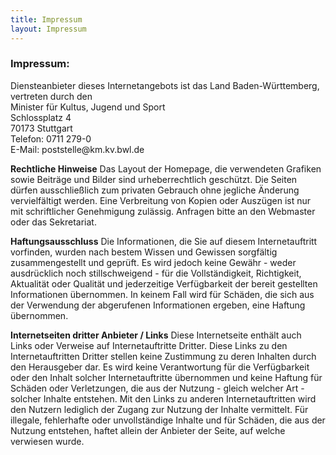 ```yaml
---
title: Impressum
layout: Impressum
---
```



<h3>Impressum:</h3>

  <p>Diensteanbieter dieses Internetangebots ist das Land Baden-Württemberg, vertreten durch den<br>
    Minister für Kultus, Jugend und Sport<br>
    Schlossplatz 4<br>
    70173 Stuttgart<br>
    <i class="fa fa-phone"></i> Telefon: 0711 279-0<br>
    <i class="fa fa-envelope"></i> E-Mail: poststelle@km.kv.bwl.de</p>

  <p><b>Rechtliche Hinweise</b>
  Das Layout der Homepage, die verwendeten Grafiken sowie Beiträge und Bilder sind urheberrechtlich geschützt. Die Seiten dürfen ausschließlich zum privaten Gebrauch ohne jegliche Änderung vervielfältigt werden. Eine Verbreitung von Kopien oder Auszügen ist nur mit schriftlicher Genehmigung zulässig. Anfragen bitte an den Webmaster oder das Sekretariat.</p>

  <p><b>Haftungsausschluss</b>
  Die Informationen, die Sie auf diesem Internetauftritt vorfinden, wurden nach bestem Wissen und Gewissen sorgfältig zusammengestellt und geprüft. Es wird jedoch keine Gewähr - weder ausdrücklich noch stillschweigend - für die Vollständigkeit, Richtigkeit, Aktualität oder Qualität und jederzeitige Verfügbarkeit der bereit gestellten Informationen übernommen. In keinem Fall wird für Schäden, die sich aus der Verwendung der abgerufenen Informationen ergeben, eine Haftung übernommen.</o>

  <p><b>Internetseiten dritter Anbieter / Links</b>
  Diese Internetseite enthält auch Links oder Verweise auf Internetauftritte Dritter. Diese Links zu den Internetauftritten Dritter stellen keine Zustimmung zu deren Inhalten durch den Herausgeber dar. Es wird keine Verantwortung für die Verfügbarkeit oder den Inhalt solcher Internetauftritte übernommen und keine Haftung für Schäden oder Verletzungen, die aus der Nutzung - gleich welcher Art - solcher Inhalte entstehen. Mit den Links zu anderen Internetauftritten wird den Nutzern lediglich der Zugang zur Nutzung der Inhalte vermittelt. Für illegale, fehlerhafte oder unvollständige Inhalte und für Schäden, die aus der Nutzung entstehen, haftet allein der Anbieter der Seite, auf welche verwiesen wurde.</p>
